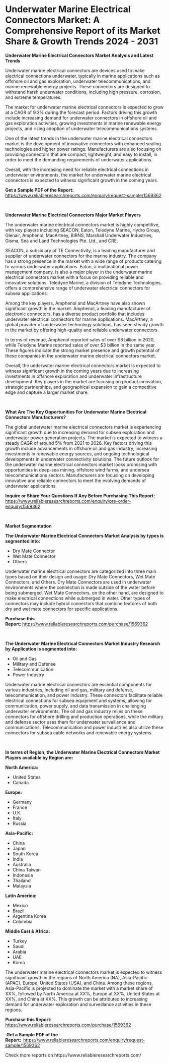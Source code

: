<p><h1>Underwater Marine Electrical Connectors Market: A Comprehensive Report of its Market Share & Growth Trends 2024 - 2031</h1></p><p><strong>Underwater Marine Electrical Connectors Market Analysis and Latest Trends</strong></p>
<p><p>Underwater marine electrical connectors are devices used to make electrical connections underwater, typically in marine applications such as offshore oil and gas exploration, underwater telecommunications, and marine renewable energy projects. These connectors are designed to withstand harsh underwater conditions, including high pressure, corrosion, and extreme temperatures.</p><p>The market for underwater marine electrical connectors is expected to grow at a CAGR of 9.3% during the forecast period. Factors driving this growth include increasing demand for underwater connectors in offshore oil and gas exploration activities, growing investments in marine renewable energy projects, and rising adoption of underwater telecommunications systems.</p><p>One of the latest trends in the underwater marine electrical connectors market is the development of innovative connectors with enhanced sealing technologies and higher power ratings. Manufacturers are also focusing on providing connectors that are compact, lightweight, and easy to install, in order to meet the demanding requirements of underwater applications.</p><p>Overall, with the increasing need for reliable electrical connections in underwater environments, the market for underwater marine electrical connectors is expected to witness significant growth in the coming years.</p></p>
<p><strong>Get a Sample PDF of the Report:&nbsp;</strong> <a href="https://www.reliableresearchreports.com/enquiry/request-sample/1569362">https://www.reliableresearchreports.com/enquiry/request-sample/1569362</a></p>
<p>&nbsp;</p>
<p><strong>Underwater Marine Electrical Connectors Major Market Players</strong></p>
<p><p>The underwater marine electrical connectors market is highly competitive, with key players including SEACON, Eaton, Teledyne Marine, Hydro Group, Glenair, Amphenol, MacArtney, BIRNS, Marshall Underwater Industries, Gisma, Sea and Land Technologies Pte. Ltd., and CRE.</p><p>SEACON, a subsidiary of TE Connectivity, is a leading manufacturer and supplier of underwater connectors for the marine industry. The company has a strong presence in the market with a wide range of products catering to various underwater applications. Eaton, a multinational power management company, is also a major player in the underwater marine electrical connectors market with a focus on providing reliable and innovative solutions. Teledyne Marine, a division of Teledyne Technologies, offers a comprehensive range of underwater electrical connectors for subsea applications.</p><p>Among the key players, Amphenol and MacArtney have also shown significant growth in the market. Amphenol, a leading manufacturer of electronic connectors, has a diverse product portfolio that includes underwater electrical connectors for marine applications. MacArtney, a global provider of underwater technology solutions, has seen steady growth in the market by offering high-quality and reliable underwater connectors.</p><p>In terms of revenue, Amphenol reported sales of over $8 billion in 2020, while Teledyne Marine reported sales of over $3 billion in the same year. These figures indicate the strong market presence and growth potential of these companies in the underwater marine electrical connectors market.</p><p>Overall, the underwater marine electrical connectors market is expected to witness significant growth in the coming years due to increasing investments in offshore exploration and underwater infrastructure development. Key players in the market are focusing on product innovation, strategic partnerships, and geographical expansion to gain a competitive edge and capture a larger market share.</p></p>
<p>&nbsp;</p>
<p><strong>What Are The Key Opportunities For Underwater Marine Electrical Connectors Manufacturers?</strong></p>
<p><p>The global underwater marine electrical connectors market is experiencing significant growth due to increasing demand for subsea exploration and underwater power generation projects. The market is expected to witness a steady CAGR of around 5% from 2021 to 2026. Key factors driving this growth include advancements in offshore oil and gas industry, increasing investments in renewable energy sources, and ongoing technological developments in underwater connectivity solutions. The future outlook for the underwater marine electrical connectors market looks promising with opportunities in deep-sea mining, offshore wind farms, and undersea telecommunications sectors. Manufacturers are focusing on developing innovative and reliable connectors to meet the evolving demands of underwater applications.</p></p>
<p><strong>Inquire or Share Your Questions If Any Before Purchasing This Report:</strong> <a href="https://www.reliableresearchreports.com/enquiry/pre-order-enquiry/1569362">https://www.reliableresearchreports.com/enquiry/pre-order-enquiry/1569362</a></p>
<p>&nbsp;</p>
<p><strong>Market Segmentation</strong></p>
<p><strong>The Underwater Marine Electrical Connectors Market Analysis by types is segmented into:</strong></p>
<p><ul><li>Dry Mate Connector</li><li>Wet Mate Connector</li><li>Others</li></ul></p>
<p><p>Underwater marine electrical connectors are categorized into three main types based on their design and usage: Dry Mate Connectors, Wet Mate Connectors, and Others. Dry Mate Connectors are used in underwater environments where the connection is made outside of the water before being submerged. Wet Mate Connectors, on the other hand, are designed to make electrical connections while submerged in water. Other types of connectors may include hybrid connectors that combine features of both dry and wet mate connectors for specific applications.</p></p>
<p><strong>Purchase this Report:&nbsp;</strong><a href="https://www.reliableresearchreports.com/purchase/1569362">https://www.reliableresearchreports.com/purchase/1569362</a></p>
<p>&nbsp;</p>
<p><strong>The Underwater Marine Electrical Connectors Market Industry Research by Application is segmented into:</strong></p>
<p><ul><li>Oil and Gas</li><li>Military and Defense</li><li>Telecommunication</li><li>Power Industry</li></ul></p>
<p><p>Underwater marine electrical connectors are essential components for various industries, including oil and gas, military and defense, telecommunication, and power industry. These connectors facilitate reliable electrical connections for subsea equipment and systems, allowing for communication, power supply, and data transmission in challenging underwater environments. The oil and gas industry relies on these connectors for offshore drilling and production operations, while the military and defense sector uses them for underwater surveillance and communications. Telecommunication and power industries also utilize these connectors for subsea cable networks and renewable energy systems.</p></p>
<p>&nbsp;</p>
<p><strong>In terms of Region, the Underwater Marine Electrical Connectors Market Players available by Region are:</strong></p>
<p>
    <p> <strong> North America: </strong>
        <ul>
            <li>United States</li>
            <li>Canada</li>
        </ul>
        </p> 
    <p> <strong> Europe: </strong>
        <ul>
            <li>Germany</li>
            <li>France</li>
            <li>U.K.</li>
            <li>Italy</li>
            <li>Russia</li>
        </ul>
        </p> 
    <p> <strong> Asia-Pacific: </strong>
        <ul>
            <li>China</li>
            <li>Japan</li>
            <li>South Korea</li>
            <li>India</li>
            <li>Australia</li>
            <li>China Taiwan</li>
            <li>Indonesia</li>
            <li>Thailand</li>
            <li>Malaysia</li>
        </ul>
        </p> 
    <p> <strong> Latin America: </strong>
        <ul>
            <li>Mexico</li>
            <li>Brazil</li>
            <li>Argentina Korea</li>
            <li>Colombia</li>
        </ul>
        </p> 
    <p> <strong> Middle East & Africa: </strong>
        <ul>
            <li>Turkey</li>
            <li>Saudi</li>
            <li>Arabia</li>
            <li>UAE</li>
            <li>Korea</li>
        </ul>
    </p>
    </p>
<p><p>The underwater marine electrical connectors market is expected to witness significant growth in the regions of North America (NA), Asia-Pacific (APAC), Europe, United States (USA), and China. Among these regions, Asia-Pacific is projected to dominate the market with a market share of XX%, followed by North America at XX%, Europe at XX%, United States at XX%, and China at XX%. This growth can be attributed to increasing demand for underwater exploration and surveillance activities in these regions.</p></p>
<p><strong>Purchase this Report: </strong><a href="https://www.reliableresearchreports.com/purchase/1569362">https://www.reliableresearchreports.com/purchase/1569362</a></p>
<p>&nbsp;<strong>Get a Sample PDF of the Report:&nbsp;&nbsp;</strong><a href="https://www.reliableresearchreports.com/enquiry/request-sample/1569362">https://www.reliableresearchreports.com/enquiry/request-sample/1569362</a></p>
<p><strong></strong></p>
<p>Check more reports on https://www.reliableresearchreports.com/</p>